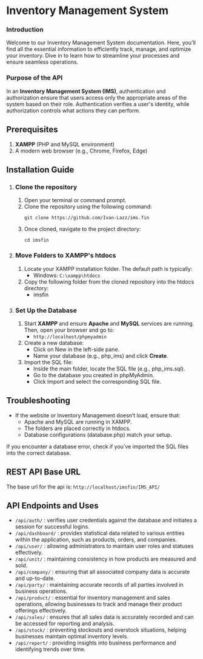 # Inventory Management System
### Introduction
Welcome to our Inventory Management System documentation. Here, you'll find all the essential information to efficiently track, manage, and optimize your inventory. Dive in to learn how to streamline your processes and ensure seamless operations.
### Purpose of the API
In an **Inventory Management System (IMS)**, authentication and authorization ensure that users access only the appropriate areas of the system based on their role. Authentication verifies a user's identity, while authorization controls what actions they can perform.

## Prerequisites
1. **XAMPP** (PHP and MySQL environment)
2. A modern web browser (e.g., Chrome, Firefox, Edge)

## Installation Guide
1. ### Clone the repository
   1. Open your terminal or command prompt.
   2. Clone the repository using the following command:
      ```
      git clone https://github.com/Ivan-Lazz/ims.fin
      ```
   3. Once cloned, navigate to the project directory:
      ```
      cd imsfin
      ```
2. ### Move Folders to XAMPP's htdocs
   1. Locate your XAMPP installation folder. The default path is typically:
      - Windows: ```C:\xampp\htdocs```
   2. Copy the following folder from the cloned repository into the htdocs directory:
      - imsfin
3. ### Set Up the Database
   1. Start **XAMPP** and ensure **Apache** and **MySQL** services are running. Then, open your browser and go to:
      - ``` http://localhost/phpmyadmin ```
   2. Create a new database:
      - Click on New in the left-side pane.
      - Name your database (e.g., php_ims) and click **Create**.
   3. Import the SQL file:
      - Inside the main folder, locate the SQL file (e.g., php_ims.sql).
      - Go to the database you created in phpMyAdmin.
      - Click Import and select the corresponding SQL file.

  
## Troubleshooting
   - If the website or Inventory Management doesn’t load, ensure that:
     - Apache and MySQL are running in XAMPP.
     - The folders are placed correctly in htdocs.
     - Database configurations (database.php) match your setup.
  
If you encounter a database error, check if you’ve imported the SQL files into the correct database.

## REST API Base URL
The base url for the api is: ``` http://localhost/imsfin/IMS_API/ ```

## API Endpoints and Uses
- ``` /api/auth/ ``` : verifies user credentials against the database and initiates a session for successful logins.
- ``` /api/dashboard/ ``` : provides statistical data related to various entities within the application, such as products, orders, and companies.
- ``` /api/user/ ``` : allowing administrators to maintain user roles and statuses effectively. 
- ``` /api/unit/ ``` : maintaining consistency in how products are measured and sold.
- ``` /api/company/ ``` : ensuring that all associated company data is accurate and up-to-date.
- ``` /api/party/ ``` : maintaining accurate records of all parties involved in business operations.
- ``` /api/product/ ``` : essential for inventory management and sales operations, allowing businesses to track and manage their product offerings effectively.
- ``` /api/sales/ ``` : ensures that all sales data is accurately recorded and can be accessed for reporting and analysis.
- ``` /api/stock/ ``` : preventing stockouts and overstock situations, helping businesses maintain optimal inventory levels.
- ``` /api/report/ ``` : providing insights into business performance and identifying trends over time.
       
